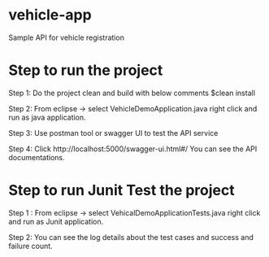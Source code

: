 # vehicle-app
Sample API for vehicle registration

# Step to run the project

Step 1: Do the project clean and build with below comments 
$clean install

Step 2: From eclipse -> select VehicleDemoApplication.java right click and run as java application. 

Step 3: Use postman tool or swagger UI to test the API service

Step 4: Click http://localhost:5000/swagger-ui.html#/ You can see the API documentations.


# Step to run Junit Test the project

Step 1 : From eclipse -> select VehicalDemoApplicationTests.java right click and run as Junit application. 

Step 2: You can see the log details about the test cases and success and failure count.

